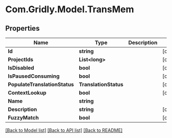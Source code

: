 # Com.Gridly.Model.TransMem

## Properties

Name | Type | Description | Notes
------------ | ------------- | ------------- | -------------
**Id** | **string** |  | [optional] 
**ProjectIds** | **List&lt;long&gt;** |  | [optional] 
**IsDisabled** | **bool** |  | [optional] 
**IsPausedConsuming** | **bool** |  | [optional] 
**PopulateTranslationStatus** | **TranslationStatus** |  | [optional] 
**ContextLookup** | **bool** |  | [optional] 
**Name** | **string** |  | 
**Description** | **string** |  | [optional] 
**FuzzyMatch** | **bool** |  | [optional] 

[[Back to Model list]](../README.md#documentation-for-models) [[Back to API list]](../README.md#documentation-for-api-endpoints) [[Back to README]](../README.md)

